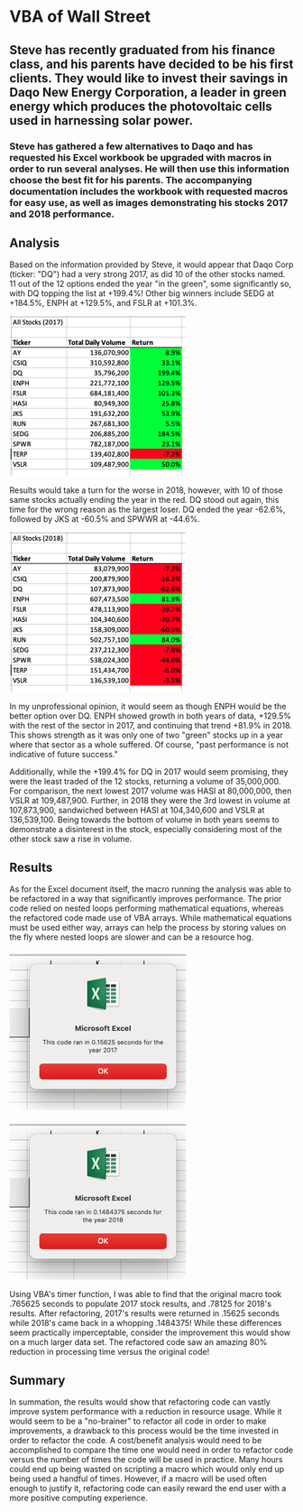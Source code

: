 # VBA of Wall Street

## Steve has recently graduated from his finance class, and his parents have decided to be his first clients. They would like to invest their savings in Daqo New Energy Corporation, a leader in green energy which produces the photovoltaic cells used in harnessing solar power.

### Steve has gathered a few alternatives to Daqo and has requested his Excel workbook be upgraded with macros in order to run several analyses. He will then use this information choose the best fit for his parents. The accompanying documentation includes the workbook with requested macros for easy use, as well as images demonstrating his stocks 2017 and 2018 performance. 

## Analysis

Based on the information provided by Steve, it would appear that Daqo Corp (ticker: "DQ") had a very strong 2017, as did 10 of the other stocks named. 11 out of the 12 options ended the year "in the green", some significantly so, with DQ topping the list at +199.4%! Other big winners include SEDG at +184.5%, ENPH at +129.5%, and FSLR at +101.3%.

![2017_Stock_Analysis](https://github.com/michael999999999/stock-analysis/blob/main/All_Stocks_Analysis_2017.png)

Results would take a turn for the worse in 2018, however, with 10 of those same stocks actually ending the year in the red. DQ stood out again, this time for the wrong reason as the largest loser. DQ ended the year -62.6%, followed by JKS at -60.5% and SPWWR at -44.6%.

![2018_Stock_Analysis](https://github.com/michael999999999/stock-analysis/blob/main/All_Stocks_Analysis_2018.png)

In my unprofessional opinion, it would seem as though ENPH would be the better option over DQ. ENPH showed growth in both years of data, +129.5% with the rest of the sector in 2017, and continuing that trend +81.9% in 2018. This shows strength as it was only one of two "green" stocks up in a year where that sector as a whole suffered. Of course, "past performance is not indicative of future success."

Additionally, while the +199.4% for DQ in 2017 would seem promising, they were the least traded of the 12 stocks, returning a volume of 35,000,000. For comparison, the next lowest 2017 volume was HASI at 80,000,000, then VSLR at 109,487,900. Further, in 2018 they were the 3rd lowest in volume at 107,873,900, sandwiched between HASI at 104,340,600 and VSLR at 136,539,100. Being towards the bottom of volume in both years seems to demonstrate a disinterest in the stock, especially considering most of the other stock saw a rise in volume.

## Results

As for the Excel document itself, the macro running the analysis was able to be refactored in a way that significantly improves performance. The prior code relied on nested loops performing mathematical equations, whereas the refactored code made use of VBA arrays. While mathematical equations must be used either way, arrays can help the process by storing values on the fly where nested loops are slower and can be a resource hog.

![2017_Refactored_Code](https://github.com/michael999999999/stock-analysis/blob/main/VBA_Challenge_2017.png)

![2018_Refactored_Code](https://github.com/michael999999999/stock-analysis/blob/main/VBA_Challenge_2018.png)

Using VBA's timer function, I was able to find that the original macro took .765625 seconds to populate 2017 stock results, and .78125 for 2018's results. After refactoring, 2017's results were returned in .15625 seconds while 2018's came back in a whopping .1484375! While these differences seem practically imperceptable, consider the improvement this would show on a much larger data set. The refactored code saw an amazing 80% reduction in processing time versus the original code!

## Summary

In summation, the results would show that refactoring code can vastly improve system performance with a reduction in resource usage. While it would seem to be a "no-brainer" to refactor all code in order to make improvements, a drawback to this process would be the time invested in order to refactor the code. A cost/benefit analysis would need to be accomplished to compare the time one would need in order to refactor code versus the number of times the code will be used in practice. Many hours could end up being wasted on scripting a macro which would only end up being used a handful of times. However, if a macro will be used often enough to justify it, refactoring code can easily reward the end user with a more positive computing experience.
